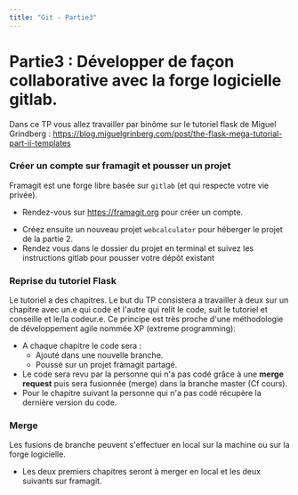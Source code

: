 ```yaml
---
title: "Git - Partie3"
---
```


# Partie3 : Développer de façon collaborative avec la forge logicielle gitlab.

Dans ce TP vous allez travailler par binôme sur le tutoriel flask de Miguel Grindberg : https://blog.miguelgrinberg.com/post/the-flask-mega-tutorial-part-ii-templates

### Créer un compte sur framagit et pousser un projet

Framagit est une forge libre basée sur `gitlab` (et qui respecte votre vie privée).

- Rendez-vous sur <https://framagit.org> pour créer un compte.
<!-- - FIXME: webcalculator? -->
- Créez ensuite un nouveau projet `webcalculator` pour héberger le projet de la partie 2.
- Rendez vous dans le dossier du projet en terminal et suivez les instructions gitlab pour pousser votre dépôt existant

### Reprise du tutoriel Flask

Le tutoriel a des chapitres. Le but du TP consistera a travailler à deux sur un chapitre avec un.e qui code et l'autre qui relit le code, suit le tutoriel et conseille et le/la codeur.e. Ce principe est très proche d'une méthodologie de développement agile nommée XP (extreme programming):

- A chaque chapitre le code sera :
  - Ajouté dans une nouvelle branche.
  - Poussé sur un projet framagit partagé.
- Le code sera revu par la personne qui n'a pas codé grâce à une **merge request** puis sera fusionnée (merge) dans la branche master (Cf cours).
- Pour le chapitre suivant la personne qui n'a pas codé récupère la dernière version du code.

### Merge

Les fusions de branche peuvent s'effectuer en local sur la machine ou sur la forge logicielle.

- Les deux premiers chapitres seront à merger en local et les deux suivants sur framagit.
